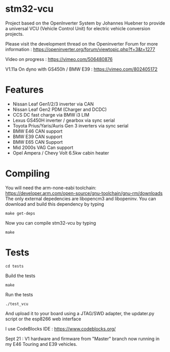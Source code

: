 # stm32-vcu
Project based on the OpenInverter System by Johannes Huebner to provide a universal VCU (Vehicle Control Unit) for electric vehicle conversion projects. 

Please visit the development thread on the Openinverter Forum for more information : https://openinverter.org/forum/viewtopic.php?f=3&t=1277


Video on progress : https://vimeo.com/506480876

V1.11a On dyno with GS450h / BMW E39 : https://vimeo.com/802405172

# Features

- Nissan Leaf Gen1/2/3 inverter via CAN
- Nissan Leaf Gen2 PDM (Charger and DCDC)
- CCS DC fast charge via BMW i3 LIM
- Lexus GS450H inverter / gearbox via sync serial
- Toyota Prius/Yaris/Auris Gen 3 inverters via sync serial
- BMW E46 CAN support
- BMW E39 CAN support
- BMW E65 CAN Support
- Mid 2000s VAG Can support
- Opel Ampera / Chevy Volt 6.5kw cabin heater

# Compiling
You will need the arm-none-eabi toolchain: https://developer.arm.com/open-source/gnu-toolchain/gnu-rm/downloads
The only external depedencies are libopencm3 and libopeninv. You can download and build this dependency by typing

`make get-deps`

Now you can compile stm32-vcu by typing

`make`

# Tests

`cd tests`

Build the tests

`make`

Run the tests

`./test_vcu`

And upload it to your board using a JTAG/SWD adapter, the updater.py script or the esp8266 web interface

I use CodeBlocks IDE :  https://www.codeblocks.org/

Sept 21 : V1 hardware and firmware from "Master" branch now running in my E46 Touring and E39 vehicles.

